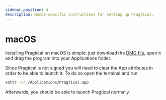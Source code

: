 ```yaml
---
sidebar_position: 4
description: macOS-specific instructions for setting up Pragtical.
---
```


# macOS

Installing Pragtical on macOS is simple: just download the [DMG file], open it
and drag the program into your Applications folder.

Since Pragtical is not signed you will need to clear the App attributes in
order to be able to launch it. To do so open the terminal and run

```bash
xattr -cr /Applications/Pragtical.app
```

Afterwards, you should be able to launch Pragtical normally.


[DMG file]: https://github.com/pragtical/pragtical/releases/download/latest/pragtical-latest-macos-universal.dmg
